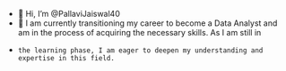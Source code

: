 - 👋 Hi, I’m @PallaviJaiswal40
- 🌱 I am currently transitioning my career to become a Data Analyst and am in the process of acquiring the necessary skills. As I am still in
-     the learning phase, I am eager to deepen my understanding and expertise in this field.

<!---
PallaviJaiswal40/PallaviJaiswal40 is a ✨ special ✨ repository because its `README.md` (this file) appears on your GitHub profile.
You can click the Preview link to take a look at your changes.
--->

